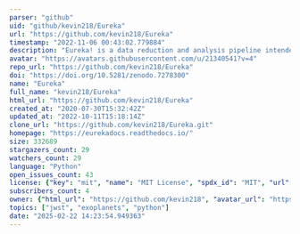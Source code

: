```yaml
---
parser: "github"
uid: "github/kevin218/Eureka"
url: "https://github.com/kevin218/Eureka"
timestamp: "2022-11-06 00:43:02.779884"
description: "Eureka! is a data reduction and analysis pipeline intended for time-series observations with the James Webb Space Telescope (JWST)."
avatar: "https://avatars.githubusercontent.com/u/21340541?v=4"
repo_url: "https://github.com/kevin218/Eureka"
doi: "https://doi.org/10.5281/zenodo.7278300"
name: "Eureka"
full_name: "kevin218/Eureka"
html_url: "https://github.com/kevin218/Eureka"
created_at: "2020-07-30T15:32:42Z"
updated_at: "2022-10-11T15:18:14Z"
clone_url: "https://github.com/kevin218/Eureka.git"
homepage: "https://eurekadocs.readthedocs.io/"
size: 332689
stargazers_count: 29
watchers_count: 29
language: "Python"
open_issues_count: 43
license: {"key": "mit", "name": "MIT License", "spdx_id": "MIT", "url": "https://api.github.com/licenses/mit", "node_id": "MDc6TGljZW5zZTEz"}
subscribers_count: 4
owner: {"html_url": "https://github.com/kevin218", "avatar_url": "https://avatars.githubusercontent.com/u/21340541?v=4", "login": "kevin218", "type": "User"}
topics: ["jwst", "exoplanets", "python"]
date: "2025-02-22 14:23:54.949363"
---
```

